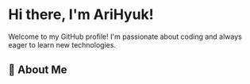 # Hi there, I'm AriHyuk! 

Welcome to my GitHub profile! I'm passionate about coding and always eager to learn new technologies.

## 🚀 About Me


